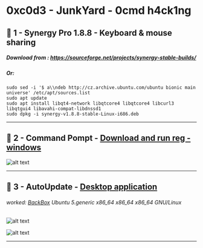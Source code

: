 # 0xc0d3 - JunkYard - 0cmd h4ck1ng

## 🔸 1 - Synergy Pro 1.8.8 - Keyboard & mouse sharing 
##### Download from : [ https://sourceforge.net/projects/synergy-stable-builds/ ](https://sourceforge.net/projects/synergy-stable-builds/)
##### Or:
    sudo sed -i '$ a\\ndeb http://cz.archive.ubuntu.com/ubuntu bionic main universe' /etc/apt/sources.list    
    sudo apt update
    sudo apt install libqt4-network libqtcore4 libqtcore4 libcurl3 libqtgui4 libavahi-compat-libdnssd1
    sudo dpkg -i synergy-v1.8.8-stable-Linux-i686.deb
---

## 🔸 2 - Command Pompt - [Download and run reg - windows](https://github.com/t4t34m/0xcode/blob/main/Add_CMD_open_here_windows.reg)
![alt text](https://imgur.com/qGuOBfr.png)

---
## 🔸 3 - AutoUpdate - [Desktop application](https://github.com/t4t34m/0xcode/tree/main/updateme)
###### worked: [BackBox](https://www.backbox.org/) Ubuntu 5.generic x86_64 x86_64 x86_64 GNU/Linux 

![alt text](https://imgur.com/7jPJcha.png)

![alt text](https://imgur.com/aHpfhCc.png)
   
 ---
 


